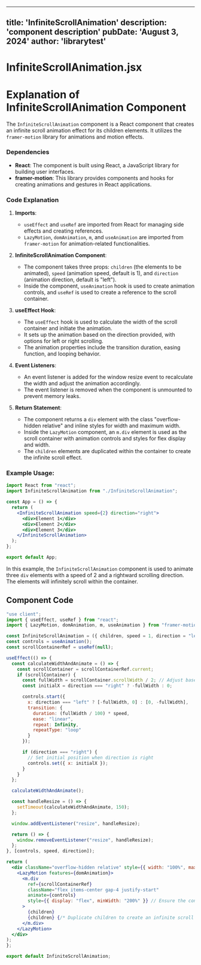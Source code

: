 ---
  title: 'InfiniteScrollAnimation'
  description: 'component description'
  pubDate: 'August 3, 2024'
  author: 'librarytest'
  ---
  
  
  
  # InfiniteScrollAnimation.jsx
  # Explanation of InfiniteScrollAnimation Component

The `InfiniteScrollAnimation` component is a React component that creates an infinite scroll animation effect for its children elements. It utilizes the `framer-motion` library for animations and motion effects.

### Dependencies
- **React**: The component is built using React, a JavaScript library for building user interfaces.
- **framer-motion**: This library provides components and hooks for creating animations and gestures in React applications.

### Code Explanation
1. **Imports**:
   - `useEffect` and `useRef` are imported from React for managing side effects and creating references.
   - `LazyMotion`, `domAnimation`, `m`, and `useAnimation` are imported from `framer-motion` for animation-related functionalities.

2. **InfiniteScrollAnimation Component**:
   - The component takes three props: `children` (the elements to be animated), `speed` (animation speed, default is 1), and `direction` (animation direction, default is "left").
   - Inside the component, `useAnimation` hook is used to create animation controls, and `useRef` is used to create a reference to the scroll container.

3. **useEffect Hook**:
   - The `useEffect` hook is used to calculate the width of the scroll container and initiate the animation.
   - It sets up the animation based on the direction provided, with options for left or right scrolling.
   - The animation properties include the transition duration, easing function, and looping behavior.

4. **Event Listeners**:
   - An event listener is added for the window resize event to recalculate the width and adjust the animation accordingly.
   - The event listener is removed when the component is unmounted to prevent memory leaks.

5. **Return Statement**:
   - The component returns a `div` element with the class "overflow-hidden relative" and inline styles for width and maximum width.
   - Inside the `LazyMotion` component, an `m.div` element is used as the scroll container with animation controls and styles for flex display and width.
   - The `children` elements are duplicated within the container to create the infinite scroll effect.

### Example Usage:
```jsx
import React from "react";
import InfiniteScrollAnimation from "./InfiniteScrollAnimation";

const App = () => {
  return (
    <InfiniteScrollAnimation speed={2} direction="right">
      <div>Element 1</div>
      <div>Element 2</div>
      <div>Element 3</div>
    </InfiniteScrollAnimation>
  );
};

export default App;
```

In this example, the `InfiniteScrollAnimation` component is used to animate three `div` elements with a speed of 2 and a rightward scrolling direction. The elements will infinitely scroll within the container.
  
  ## Component Code
  ```jsx
  "use client";
import { useEffect, useRef } from "react";
import { LazyMotion, domAnimation, m, useAnimation } from "framer-motion";

const InfiniteScrollAnimation = ({ children, speed = 1, direction = "left" }) => {
  const controls = useAnimation();
  const scrollContainerRef = useRef(null);

  useEffect(() => {
    const calculateWidthAndAnimate = () => {
      const scrollContainer = scrollContainerRef.current;
      if (scrollContainer) {
        const fullWidth = scrollContainer.scrollWidth / 2; // Adjust based on content duplication
        const initialX = direction === "right" ? -fullWidth : 0;

        controls.start({
          x: direction === "left" ? [-fullWidth, 0] : [0, -fullWidth],
          transition: {
            duration: (fullWidth / 100) * speed,
            ease: "linear",
            repeat: Infinity,
            repeatType: "loop"
          }
        });

        if (direction === "right") {
          // Set initial position when direction is right
          controls.set({ x: initialX });
        }
      }
    };

    calculateWidthAndAnimate();

    const handleResize = () => {
      setTimeout(calculateWidthAndAnimate, 150);
    };

    window.addEventListener("resize", handleResize);

    return () => {
      window.removeEventListener("resize", handleResize);
    };
  }, [controls, speed, direction]);

  return (
    <div className="overflow-hidden relative" style={{ width: "100%", maxWidth: "100vw" }}>
      <LazyMotion features={domAnimation}>
        <m.div
          ref={scrollContainerRef}
          className="flex items-center gap-4 justify-start"
          animate={controls}
          style={{ display: "flex", minWidth: "200%" }} // Ensure the container is always wider
        >
          {children}
          {children} {/* Duplicate children to create an infinite scroll effect */}
        </m.div>
      </LazyMotion>
    </div>
  );
};

export default InfiniteScrollAnimation;
  ```
  